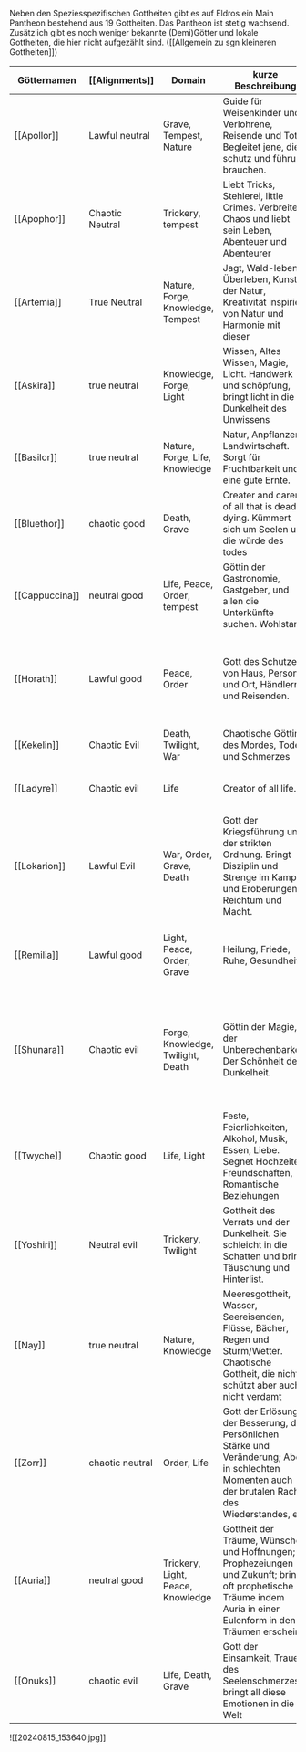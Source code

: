 Neben den Speziesspezifischen Gottheiten gibt es auf Eldros ein Main Pantheon bestehend aus 19 Gottheiten. Das Pantheon ist stetig wachsend.
Zusätzlich gibt es noch weniger bekannte (Demi)Götter und lokale Gottheiten, die hier nicht aufgezählt sind. ([[Allgemein zu sgn kleineren Gottheiten]])

| Götternamen    | [[Alignments]]  | Domain                            | kurze Beschreibung                                                                                                                                              | Symbol                                                                                                                   |
| -------------- | --------------- | --------------------------------- | --------------------------------------------------------------------------------------------------------------------------------------------------------------- | ------------------------------------------------------------------------------------------------------------------------ |
| [[Apollor]]    | Lawful neutral  | Grave, Tempest, Nature            | Guide für Weisenkinder und Verlohrene, Reisende und Tote. Begleitet jene, die schutz und führung brauchen.                                                      | Waldhütte auf füßen mit Sonne dahinter                                                                                   |
| [[Apophor]]    | Chaotic Neutral | Trickery, tempest                 | Liebt Tricks, Stehlerei, little Crimes. Verbreitet Chaos und liebt sein Leben, Abenteuer und Abenteurer                                                         | Würfel mit schlangen außenrum                                                                                            |
| [[Artemia]]    | True Neutral    | Nature, Forge, Knowledge, Tempest | Jagt, Wald-leben, Überleben, Kunst der Natur, Kreativität inspiriert von Natur und Harmonie mit dieser                                                          | Baum mit kunstvoll verflochtener Krone                                                                                   |
| [[Askira]]     | true neutral    | Knowledge, Forge, Light           | Wissen, Altes Wissen, Magie, Licht. Handwerk und schöpfung, bringt licht in die Dunkelheit des Unwissens                                                        | offenes Buch mit flammendem schwarzen Ball                                                                               |
| [[Basilor]]    | true neutral    | Nature, Forge, Life, Knowledge    | Natur, Anpflanzen, Landwirtschaft. Sorgt für Fruchtbarkeit und eine gute Ernte.                                                                                 | Schwarzes Samen mit Keimling                                                                                             |
| [[Bluethor]]   | chaotic good    | Death, Grave                      | Creater and carer of all that is dead or dying. Kümmert sich um Seelen und die würde des todes                                                                  | Fallendes Blatt                                                                                                          |
| [[Cappuccina]] | neutral good    | Life, Peace, Order, tempest       | Göttin der Gastronomie, Gastgeber, und allen die Unterkünfte suchen. Wohlstand.                                                                                 | Schwarzer Tropfen zwischen gefalteten Händen                                                                             |
| [[Horath]]     | Lawful good     | Peace, Order                      | Gott des Schutzes von Haus, Person und Ort, Händlern und Reisenden.                                                                                             | Schild mit schwarzem Rahmen, blauem Wasser, einer orangener Sonne und goldenen Sternen auf rot                           |
| [[Kekelin]]    | Chaotic Evil    | Death, Twilight, War              | Chaotische Göttin des Mordes, Todes und Schmerzes                                                                                                               | Geschwungener Dolch mit Auge                                                                                             |
| [[Ladyre]]     | Chaotic evil    | Life                              | Creator of all life.                                                                                                                                            | Schwarz ausgefülltes Auge mit einer Welt als Iris                                                                        |
| [[Lokarion]]   | Lawful Evil     | War, Order, Grave, Death          | Gott der Kriegsführung und der strikten Ordnung. Bringt Disziplin und Strenge im Kampf und Eroberungen. Reichtum und Macht.                                     | Rad mit Linien                                                                                                           |
| [[Remilia]]    | Lawful good     | Light, Peace, Order, Grave        | Heilung, Friede, Ruhe, Gesundheit                                                                                                                               | kleiner runde Trankflasche mit sternen darin, manchmal mit Sonne auf Label                                               |
| [[Shunara]]    | Chaotic evil    | Forge, Knowledge, Twilight, Death | Göttin der Magie, der Unberechenbarkeit, Der Schönheit der Dunkelheit.                                                                                          | Feminines Gesicht mit schwarzen Langen Wellen, zwei geschlossenen und einem Offenem Auge auf der Stirn, Sonne hinter ihr |
| [[Twyche]]     | Chaotic good    | Life, Light                       | Feste, Feierlichkeiten, Alkohol, Musik, Essen, Liebe. Segnet Hochzeiten, Freundschaften, Romantische Beziehungen                                                | goldene Lyre                                                                                                             |
| [[Yoshiri]]    | Neutral evil    | Trickery, Twilight                | Gottheit des Verrats und der Dunkelheit. Sie schleicht in die Schatten und bringt Täuschung und Hinterlist.                                                     | weiße Spirale auf weiß                                                                                                   |
| [[Nay]]        | true neutral    | Nature, Knowledge                 | Meeresgottheit, Wasser, Seereisenden, Flüsse, Bächer, Regen und Sturm/Wetter. Chaotische Gottheit, die nicht schützt aber auch nicht verdamt                    | Schiff mit rotem Segel                                                                                                   |
| [[Zorr]]       | chaotic neutral | Order, Life                       | Gott der Erlösung, der Besserung, der Persönlichen Stärke und Veränderung;  Aber in schlechten Momenten auch der brutalen Rache, des Wiederstandes, etc         | Eine vernarbte Hand mit zerbrochenen Kette                                                                               |
| [[Auria]]      | neutral good    | Trickery, Light, Peace, Knowledge | Gottheit der Träume, Wünsche und Hoffnungen; Prophezeiungen und Zukunft; bringt oft prophetische Träume indem Auria in einer Eulenform in den Träumen erscheint | Goldene Eule                                                                                                             |
| [[Onuks]]      | chaotic evil    | Life, Death, Grave                | Gott der Einsamkeit, Trauer, des Seelenschmerzes; bringt all diese Emotionen in die Welt                                                                        | Ein Gehirn mit schwarzen Kringel                                                                                         |

![[20240815_153640.jpg]]